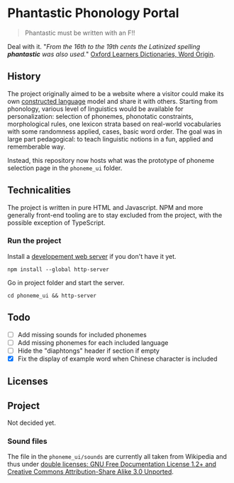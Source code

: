 #  Phantastic Phonology Portal

> Phantastic must be written with an F!!

Deal with it. "*From the 16th to the 19th cents the Latinized spelling **phantastic** was also used.*" [Oxford Learners Dictionaries, Word Origin](https://www.oxfordlearnersdictionaries.com/definition/english/fantastic).

## History

The project originally aimed to be a website where a visitor could make its own [constructed language](https://en.wikipedia.org/wiki/Constructed_language) model and share it with others. Starting from phonology, various level of linguistics would be available for personalization: selection of phonemes, phonotatic constraints, morphological rules, one lexicon strata based on real-world vocabularies with some randomness applied, cases, basic word order. The goal was in large part pedagogical: to teach linguistic notions in a fun, applied and rememberable way.

Instead, this repository now hosts what was the prototype of phoneme selection page in the `phoneme_ui` folder.

## Technicalities

The project is written in pure HTML and Javascript. NPM and more generally front-end tooling are to stay excluded from the project, with the possible exception of TypeScript.

### Run the project

Install a [developement web server](https://www.npmjs.com/package/http-server) if you don't have it yet.

`npm install --global http-server`

Go in project folder and start the server.

`cd phoneme_ui && http-server`

## Todo

- [ ] Add missing sounds for included phonemes
- [ ] Add missing phonemes for each included language
- [ ] Hide the "diaphtongs" header if section if empty
- [X] Fix the display of example word when Chinese character is included 

## Licenses

## Project

Not decided yet.

### Sound files

The file in the `phoneme_ui/sounds` are currently all taken from Wikipedia and thus under [double licenses: GNU Free Documentation License 1.2+ and Creative Commons Attribution-Share Alike 3.0 Unported](https://en.wikipedia.org/wiki/File:Close_central_rounded_vowel.ogg#Licensing).